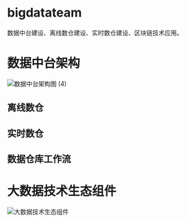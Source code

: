 # bigdatateam
数据中台建设、离线数仓建设、实时数仓建设、区块链技术应用。



# 数据中台架构
![数据中台架构图 (4)](https://user-images.githubusercontent.com/106155490/170034541-8910479a-e403-4712-a144-1978235e43e9.png)



## 离线数仓


## 实时数仓

## 数据仓库工作流




# 大数据技术生态组件

![大数据技术生态组件](https://user-images.githubusercontent.com/106155490/170031204-ae2fc155-9f78-4afa-89be-c182fbf4a107.png)
